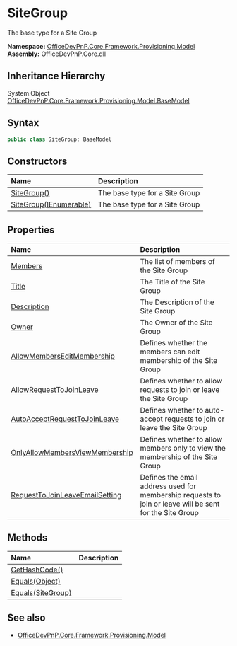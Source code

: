 # SiteGroup
The base type for a Site Group  

**Namespace:** [OfficeDevPnP.Core.Framework.Provisioning.Model](OfficeDevPnP.Core.Framework.Provisioning.Model.md)  
**Assembly:** OfficeDevPnP.Core.dll  
## Inheritance Hierarchy
System.Object  
    [OfficeDevPnP.Core.Framework.Provisioning.Model.BaseModel](OfficeDevPnP.Core.Framework.Provisioning.Model.BaseModel.md)
## Syntax
```C#
public class SiteGroup: BaseModel
```
## Constructors
|**Name**|**Description**|
|:-----|:-----|
| [SiteGroup()](OfficeDevPnP.Core.Framework.Provisioning.Model.SiteGroup.ctor1.md) |  The base type for a Site Group 
| [SiteGroup(IEnumerable<User>)](OfficeDevPnP.Core.Framework.Provisioning.Model.SiteGroup.ctor2.md) |  The base type for a Site Group 
## Properties
|**Name**|**Description**|
|:-----|:-----|
| [Members](OfficeDevPnP.Core.Framework.Provisioning.Model.SiteGroup.Members.md) | The list of members of the Site Group
| [Title](OfficeDevPnP.Core.Framework.Provisioning.Model.SiteGroup.Title.md) | The Title of the Site Group
| [Description](OfficeDevPnP.Core.Framework.Provisioning.Model.SiteGroup.Description.md) | The Description of the Site Group
| [Owner](OfficeDevPnP.Core.Framework.Provisioning.Model.SiteGroup.Owner.md) | The Owner of the Site Group
| [AllowMembersEditMembership](OfficeDevPnP.Core.Framework.Provisioning.Model.SiteGroup.AllowMembersEditMembership.md) | Defines whether the members can edit membership of the Site Group
| [AllowRequestToJoinLeave](OfficeDevPnP.Core.Framework.Provisioning.Model.SiteGroup.AllowRequestToJoinLeave.md) | Defines whether to allow requests to join or leave the Site Group
| [AutoAcceptRequestToJoinLeave](OfficeDevPnP.Core.Framework.Provisioning.Model.SiteGroup.AutoAcceptRequestToJoinLeave.md) | Defines whether to auto-accept requests to join or leave the Site Group
| [OnlyAllowMembersViewMembership](OfficeDevPnP.Core.Framework.Provisioning.Model.SiteGroup.OnlyAllowMembersViewMembership.md) | Defines whether to allow members only to view the membership of the Site Group
| [RequestToJoinLeaveEmailSetting](OfficeDevPnP.Core.Framework.Provisioning.Model.SiteGroup.RequestToJoinLeaveEmailSetting.md) | Defines the email address used for membership requests to join or leave will be sent for the Site Group
## Methods
|**Name**|**Description**|
|:-----|:-----|
| [GetHashCode()](OfficeDevPnP.Core.Framework.Provisioning.Model.SiteGroup.1c6872bd.md) | 
| [Equals(Object)](OfficeDevPnP.Core.Framework.Provisioning.Model.SiteGroup.3520ddbb.md) | 
| [Equals(SiteGroup)](OfficeDevPnP.Core.Framework.Provisioning.Model.SiteGroup.3ae0cc70.md) | 
## See also
- [OfficeDevPnP.Core.Framework.Provisioning.Model](OfficeDevPnP.Core.Framework.Provisioning.Model.md)
